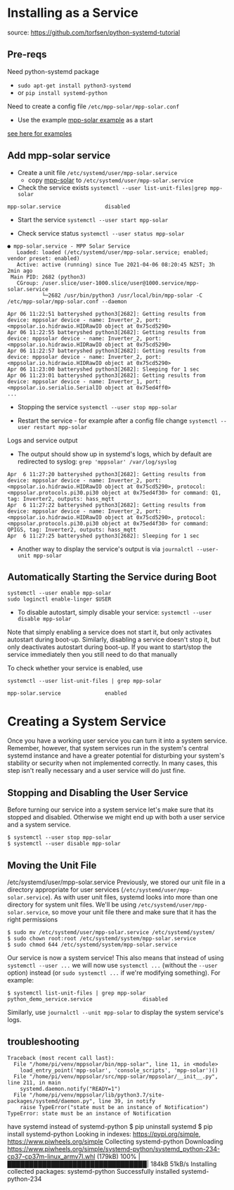 # Installing as a Service #
source: https://github.com/torfsen/python-systemd-tutorial

## Pre-reqs ##
Need python-systemd package
* `sudo apt-get install python3-systemd`
* or `pip install systemd-python`

Need to create a config file `/etc/mpp-solar/mpp-solar.conf`
* Use the example [mpp-solar example](service/mpp-solar.conf.example) as a start

[see here for examples](configfile.md#Config-file-examples)

## Add mpp-solar service ##
* Create a unit file `/etc/systemd/user/mpp-solar.service`
  * copy [mpp-solar](service/mpp-solar.service) to `/etc/systemd/user/mpp-solar.service`
* Check the service exists
`systemctl --user list-unit-files|grep mpp-solar`
```
mpp-solar.service              disabled
```
* Start the service
`systemctl --user start mpp-solar`

* Check service status
`systemctl --user status mpp-solar`
```
● mpp-solar.service - MPP Solar Service
   Loaded: loaded (/etc/systemd/user/mpp-solar.service; enabled; vendor preset: enabled)
   Active: active (running) since Tue 2021-04-06 08:20:45 NZST; 3h 2min ago
 Main PID: 2682 (python3)
   CGroup: /user.slice/user-1000.slice/user@1000.service/mpp-solar.service
           └─2682 /usr/bin/python3 /usr/local/bin/mpp-solar -C /etc/mpp-solar/mpp-solar.conf --daemon

Apr 06 11:22:51 batteryshed python3[2682]: Getting results from device: mppsolar device - name: Inverter_2, port: <mppsolar.io.hidrawio.HIDRawIO object at 0x75cd5290>
Apr 06 11:22:55 batteryshed python3[2682]: Getting results from device: mppsolar device - name: Inverter_2, port: <mppsolar.io.hidrawio.HIDRawIO object at 0x75cd5290>
Apr 06 11:22:57 batteryshed python3[2682]: Getting results from device: mppsolar device - name: Inverter_2, port: <mppsolar.io.hidrawio.HIDRawIO object at 0x75cd5290>
Apr 06 11:23:00 batteryshed python3[2682]: Sleeping for 1 sec
Apr 06 11:23:01 batteryshed python3[2682]: Getting results from device: mppsolar device - name: Inverter_1, port: <mppsolar.io.serialio.SerialIO object at 0x75ed4ff0>
...
```

* Stopping the service
`systemctl --user stop mpp-solar`

* Restart the service - for example after a config file change
`systemctl --user restart mpp-solar`

Logs and service output
* The output should show up in systemd's logs, which by default are redirected to syslog:
`grep 'mppsolar' /var/log/syslog`
```
Apr  6 11:27:20 batteryshed python3[2682]: Getting results from device: mppsolar device - name: Inverter_2, port: <mppsolar.io.hidrawio.HIDRawIO object at 0x75cd5290>, protocol: <mppsolar.protocols.pi30.pi30 object at 0x75ed4f30> for command: Q1, tag: Inverter2, outputs: hass_mqtt
Apr  6 11:27:22 batteryshed python3[2682]: Getting results from device: mppsolar device - name: Inverter_2, port: <mppsolar.io.hidrawio.HIDRawIO object at 0x75cd5290>, protocol: <mppsolar.protocols.pi30.pi30 object at 0x75ed4f30> for command: QPIGS, tag: Inverter2, outputs: hass_mqtt
Apr  6 11:27:25 batteryshed python3[2682]: Sleeping for 1 sec
```

* Another way to display the service's output is via
`journalctl --user-unit mpp-solar`

## Automatically Starting the Service during Boot ##
```
systemctl --user enable mpp-solar
sudo loginctl enable-linger $USER
```

* To disable autostart, simply disable your service:
`systemctl --user disable mpp-solar`

Note that simply enabling a service does not start it, but only activates autostart during boot-up. Similarly, disabling a service doesn't stop it, but only deactivates autostart during boot-up. If you want to start/stop the service immediately then you still need to do that manually

To check whether your service is enabled, use

`systemctl --user list-unit-files | grep mpp-solar`
```
mpp-solar.service              enabled
```

# Creating a System Service #
Once you have a working user service you can turn it into a system service. Remember, however, that system services run in the system's central systemd instance and have a greater potential for disturbing your system's stability or security when not implemented correctly. In many cases, this step isn't really necessary and a user service will do just fine.

## Stopping and Disabling the User Service ##
Before turning our service into a system service let's make sure that its stopped and disabled. Otherwise we might end up with both a user service and a system service.
```
$ systemctl --user stop mpp-solar
$ systemctl --user disable mpp-solar
```
## Moving the Unit File ##
/etc/systemd/user/mpp-solar.service
Previously, we stored our unit file in a directory appropriate for user services (`/etc/systemd/user/mpp-solar.service`). As with user unit files, systemd looks into more than one directory for system unit files. We'll be using `/etc/systemd/user/mpp-solar.service`, so move your unit file there and make sure that it has the right permissions
```
$ sudo mv /etc/systemd/user/mpp-solar.service /etc/systemd/system/
$ sudo chown root:root /etc/systemd/system/mpp-solar.service
$ sudo chmod 644 /etc/systemd/system/mpp-solar.service
```
Our service is now a system service! This also means that instead of using `systemctl --user ...` we will now use `systemctl ...` (without the `--user` option) instead (or `sudo systemctl ...` if we're modifying something). For example:
```
$ systemctl list-unit-files | grep mpp-solar
python_demo_service.service                disabled
```
Similarly, use `journalctl --unit mpp-solar` to display the system service's logs.


## troubleshooting ##
```
Traceback (most recent call last):
  File "/home/pi/venv/mppsolar/bin/mpp-solar", line 11, in <module>
    load_entry_point('mpp-solar', 'console_scripts', 'mpp-solar')()
  File "/home/pi/venv/mppsolar/src/mpp-solar/mppsolar/__init__.py", line 211, in main
    systemd.daemon.notify("READY=1")
  File "/home/pi/venv/mppsolar/lib/python3.7/site-packages/systemd/daemon.py", line 39, in notify
    raise TypeError("state must be an instance of Notification")
TypeError: state must be an instance of Notification
```
have systemd instead of systemd-python
$ pip uninstall systemd
$ pip install systemd-python
Looking in indexes: https://pypi.org/simple, https://www.piwheels.org/simple
Collecting systemd-python
  Downloading https://www.piwheels.org/simple/systemd-python/systemd_python-234-cp37-cp37m-linux_armv7l.whl (179kB)
    100% |████████████████████████████████| 184kB 51kB/s
Installing collected packages: systemd-python
Successfully installed systemd-python-234
